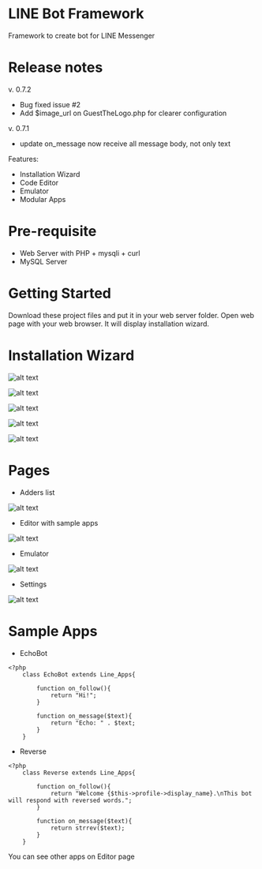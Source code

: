 # LINE Bot Framework
Framework to create bot for LINE Messenger

# Release notes
v. 0.7.2
- Bug fixed issue #2 
- Add $image_url on GuestTheLogo.php for clearer configuration 

v. 0.7.1
- update on_message now receive all message body, not only text 

Features:
- Installation Wizard
- Code Editor
- Emulator
- Modular Apps


# Pre-requisite
- Web Server with PHP + mysqli + curl
- MySQL Server

# Getting Started
Download these project files and put it in your web server folder.
Open web page with your web browser. It will display installation wizard.

# Installation Wizard
 ![alt text](guide/step1.png "Step 1")

 ![alt text](guide/step2.png "Step 2")
 
 ![alt text](guide/step3.png "Step 3")
 
 ![alt text](guide/step4.png "Step 4")
 
 ![alt text](guide/step5.png "Step 5")
 
 
# Pages
- Adders list

 ![alt text](guide/page1.png "Adders List")
 
- Editor with sample apps

 ![alt text](guide/page2.png "Editor")
 
- Emulator

 ![alt text](guide/page3.png "Emulator")
 
- Settings

 ![alt text](guide/page4.png "Settings")
 
 
 
# Sample Apps
- EchoBot
```
<?php
	class EchoBot extends Line_Apps{
				
		function on_follow(){
			return "Hi!";
		}
		
		function on_message($text){
			return "Echo: " . $text;
		}
	}
```

- Reverse
```
<?php
	class Reverse extends Line_Apps{
				
		function on_follow(){
			return "Welcome {$this->profile->display_name}.\nThis bot will respond with reversed words.";
		}
		
		function on_message($text){
			return strrev($text);
		}
	}
```

You can see other apps on Editor page